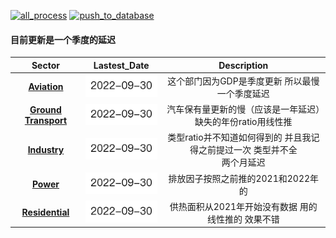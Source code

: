 [![all_process](https://github.com/KowComical/CM_China_Database/actions/workflows/all_process.yml/badge.svg)](https://github.com/KowComical/CM_China_Database/actions/workflows/all_process.yml)
[![push_to_database](https://github.com/KowComical/CM_China_Database/actions/workflows/push_to_others.yml/badge.svg)](https://github.com/KowComical/CM_China_Database/actions/workflows/push_to_others.yml)

#### 目前更新是一个季度的延迟

|Sector|Lastest_Date|Description|
|:-:|:-:|:-:|
|**[Aviation](./data/Aviation/)**|![](./image/updated/Aviation.png)|这个部门因为GDP是季度更新 所以最慢 一个季度延迟|
|**[Ground Transport](./data/Ground_Transport/)**|![](./image/updated/Ground_Transport.png)|汽车保有量更新的慢（应该是一年延迟）缺失的年份ratio用线性推|
|**[Industry](./data/Industry/)**|![](./image/updated/Industry.png)|类型ratio并不知道如何得到的 并且我记得之前提过一次 类型并不全<br>两个月延迟|
|**[Power](./data/Power/)**|![](./image/updated/Power.png)|排放因子按照之前推的2021和2022年的|
|**[Residential](./data/Residential/)**|![](./image/updated/Residential.png)|供热面积从2021年开始没有数据 用的线性推的 效果不错|
